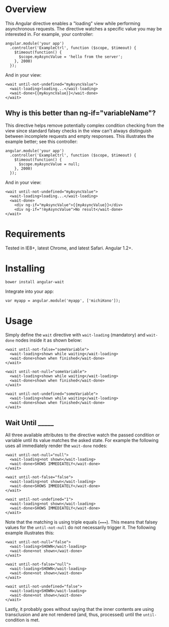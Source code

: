 # Overview

This Angular directive enables a "loading" view while performing asynchronous requests. The directive watches a specific value you may be 
interested in. For example, your controller:

    angular.module('your app')
      .controller('ExampleCtrl', function ($scope, $timeout) {
        $timeout(function() {
          $scope.myAsyncValue = 'hello from the server'; 
        }, 2000)
      });

And in your view:

    <wait until-not-undefined="myAsyncValue">
      <wait-loading>loading...</wait-loading>
      <wait-done>{{myAsyncValue}}</wait-done>
    </wait>

## Why is this better than ng-if="variableName"?

This directive helps remove potentially complex condition checking from the view since standard falsey checks in the view
can't always distinguish between incomplete requests and empty responses. This illustrates the example better; see this 
controller:

    angular.module('your app')
      .controller('ExampleCtrl', function ($scope, $timeout) {
        $timeout(function() {
          $scope.myAsyncValue = null; 
        }, 2000)
      });

And in your view:

    <wait until-not-undefined="myAsyncValue">
      <wait-loading>loading...</wait-loading>
      <wait-done>
        <div ng-if="myAsyncValue">{{myAsyncValue}}</div>
        <div ng-if="!myAsyncValue">No result</wait-done>
    </wait>


# Requirements

Tested in IE8+, latest Chrome, and latest Safari. Angular 1.2+. 

# Installing

    bower install angular-wait

Integrate into your app:

```html
var myapp = angular.module('myapp', ['michiKono']);
```

# Usage

Simply define the `wait` directive with `wait-loading` (mandatory) and `wait-done` nodes inside it as shown below:

    <wait until-not-false="someVariable">
      <wait-loading>shown while waiting</wait-loading>
      <wait-done>shown when finished</wait-done>
    </wait>
     
    <wait until-not-null="someVariable">
      <wait-loading>shown while waiting</wait-loading>
      <wait-done>shown when finished</wait-done>
    </wait>

    <wait until-not-undefined="someVariable">
      <wait-loading>shown while waiting</wait-loading>
      <wait-done>shown when finished</wait-done>
    </wait>

## Wait Until _____

All three available attributes to the directive watch the passed condition or variable until its value matches
the asked state. For example the following uses all immediately render the `wait-done` nodes:

    <wait until-not-null="null">
      <wait-loading>not shown</wait-loading>
      <wait-done>SHOWS IMMEDIATELY</wait-done>
    </wait>
     
    <wait until-not-false="false">
      <wait-loading>not shown</wait-loading>
      <wait-done>SHOWS IMMEDIATELY</wait-done>
    </wait>
    
    <wait until-not-undefined="1">
      <wait-loading>not shown</wait-loading>
      <wait-done>SHOWS IMMEDIATELY</wait-done>
    </wait>
    
Note that the matching is using triple equals (`===`). This means that falsey values for the `until-not-null` do not 
necessarily trigger it. The following example illustrates this:

    <wait until-not-null="false">
      <wait-loading>SHOWN</wait-loading>
      <wait-done>not shown</wait-done>
    </wait>
     
    <wait until-not-false="null">
      <wait-loading>SHOWN</wait-loading>
      <wait-done>not shown</wait-done>
    </wait>
    
    <wait until-not-undefined="false">
      <wait-loading>SHOWN</wait-loading>
      <wait-done>not shown</wait-done>
    </wait>
    
Lastly, it probably goes without saying that the inner contents are using transclusion and are not rendered (and, thus, processed) 
until the `until-` condition is met.